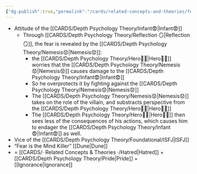 ```yaml
---
{"dg-publish":true,"permalink":"/cards/related-concepts-and-theories/fear/","noteIcon":"1","created":"2023-02-26T18:30:48.838+01:00","updated":"2023-06-04T20:41:40.428+02:00"}
---
```


- Attitude of the [[CARDS/Depth Psychology Theory/Infant😨\|Infant😨]] 
	- Through [[CARDS/Depth Psychology Theory/Reflection 🪞\|Reflection 🪞]], the fear is revealed by the [[CARDS/Depth Psychology Theory/Nemesis😟\|Nemesis😟]]: 
		- the [[CARDS/Depth Psychology Theory/Hero🦸‍♂️\|Hero🦸‍♂️]] worries that the [[CARDS/Depth Psychology Theory/Nemesis😟\|Nemesis😟]] causes damage to the [[CARDS/Depth Psychology Theory/Infant😨\|Infant😨]]
		- So he overprotects it by fighting against the [[CARDS/Depth Psychology Theory/Nemesis😟\|Nemesis😟]] 
		- The [[CARDS/Depth Psychology Theory/Nemesis😟\|Nemesis😟]] takes on the role of the villain, and substracts perspective from the [[CARDS/Depth Psychology Theory/Hero🦸‍♂️\|Hero🦸‍♂️]] 
		- The [[CARDS/Depth Psychology Theory/Hero🦸‍♂️\|Hero🦸‍♂️]] then sees less of the consequences of his actions, which causes him to endager the [[CARDS/Depth Psychology Theory/Infant😨\|Infant😨]] as well. 
- Vice of the [[CARDS/Depth Psychology Theory/Foundational/ISFJ\|ISFJ]] 
- “Fear is the Mind Killer” [[Dune\|Dune]] 
- = [[CARDS/· Related Concepts & Theories ·/Hatred\|Hatred]] + [[CARDS/Depth Psychology Theory/Pride\|Pride]] + [[Ignorance\|Ignorance]] 